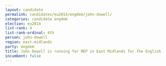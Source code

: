 ```yaml
---
layout: candidate
permalink: candidates/eu2014/engdem/john-dowell/
categories: candidate engdem
election: eu2014
list-rank: 4
list-rank-ordinal: 4th
person: john-dowell
region: east-midlands
party: engdem
title: John Dowell is running for MEP in East Midlands for the English Democrats
incumbent: false
---
```

